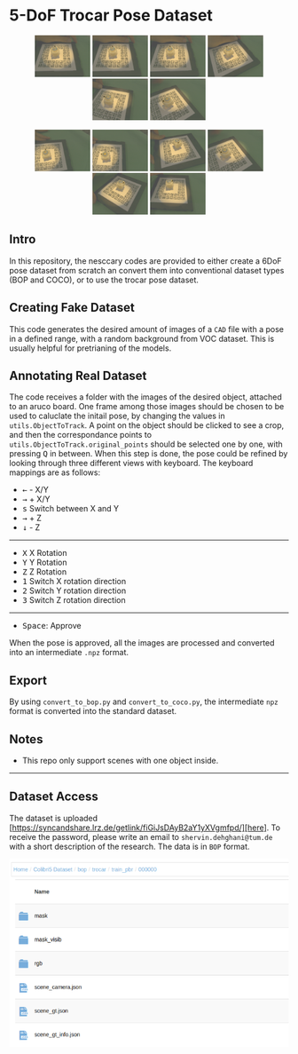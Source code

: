 # 5-DoF Trocar Pose Dataset

<div align="center">

<p float="left">
<img src="data/gt/14.png" alt="Image 1" width="100" height="75">
<img src="data/gt/19.png" alt="Image 2" width="100" height="75">
<img src="data/gt/32.png" alt="Image 2" width="100" height="75">
<img src="data/gt/86.png"  alt="Image 2" width="100" height="75">
<img src="data/gt/138.png" alt="Image 2" width="100" height="75">
<img src="data/gt/165.png" alt="Image 2" width="100" height="75">
</p>
<p float="left">
<img src="data/gt/855.png" alt="Image 2" width="100" height="75">
<img src="data/gt/932.png" alt="Image 2" width="100" height="75">
<img src="data/gt/252.png" alt="Image 2" width="100" height="75">
<img src="data/gt/165.png" alt="Image 2" width="100" height="75">
<img src="data/gt/297.png" alt="Image 2" width="100" height="75">
<img src="data/gt/329.png" alt="Image 2" width="100" height="75">
</p>
</div>

## Intro

In this repository, the nesccary codes are provided to either create a 6DoF pose dataset from scratch an convert them into conventional dataset types (BOP and COCO), or to use the trocar pose dataset.

## Creating Fake Dataset
This code generates the desired amount of images of a `CAD` file with a pose in a defined range, with a random background from VOC dataset. This is usually helpful for pretrianing of the models.

## Annotating Real Dataset
The code receives a folder with the images of the desired object, attached to an aruco board. One frame among those images should be chosen to be used to caluclate the initail pose, by changing the values in `utils.ObjectToTrack`. A point on the object should be clicked to see a crop, and then the correspondance points to `utils.ObjectToTrack.original_points` should be selected one by one, with pressing <kbd>Q</kbd> in between. When this step is done, the pose could be refined by looking through three different views with keyboard. The keyboard mappings are as follows:

* <kbd>←</kbd> - X/Y
* <kbd>→</kbd> + X/Y
* <kbd>s</kbd> Switch between X and Y
* <kbd>→</kbd> + Z
* <kbd>↓</kbd> - Z
---
* <kbd>X</kbd> X Rotation
* <kbd>Y</kbd> Y Rotation
* <kbd>Z</kbd> Z Rotation
* <kbd>1</kbd> Switch X rotation direction
* <kbd>2</kbd> Switch Y rotation direction
* <kbd>3</kbd> Switch Z rotation direction
---

* <kbd>Space</kbd>: Approve

When the pose is approved, all the images are processed and converted into an intermediate `.npz` format.



## Export
By using `convert_to_bop.py` and `convert_to_coco.py`, the intermediate `npz` format is converted into the standard dataset.

## Notes
* This repo only support scenes with one object inside.

------
## Dataset Access

The dataset is uploaded [https://syncandshare.lrz.de/getlink/fiGiJsDAyB2aY1yXVgmfpd/][here]. To receive the password, please write an email to `shervin.dehghani@tum.de` with a short description of the research. The data is in `BOP` format. 



<img src="data/dataset_preview.png" alt="Dataset Preview">
